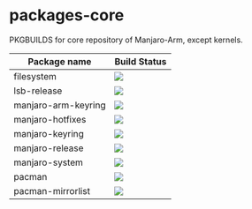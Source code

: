 # packages-core
PKGBUILDS for core repository of Manjaro-Arm, except kernels.

| Package name | Build Status |
| ------------ | ------------ |
| filesystem   | ![](http://159.65.88.73:8080/view/Core/job/filesystem/badge/icon) |
| lsb-release  | ![](http://159.65.88.73:8080/view/Core/job/lsb-release/badge/icon) |
| manjaro-arm-keyring | ![](http://159.65.88.73:8080/view/Core/job/manjaro-arm-keyring/badge/icon) |
| manjaro-hotfixes | ![](http://159.65.88.73:8080/view/Core/job/manjaro-hotfixes/badge/icon) |
| manjaro-keyring | ![](http://159.65.88.73:8080/view/Core/job/manjaro-keyring/badge/icon) |
| manjaro-release | ![](http://159.65.88.73:8080/view/Core/job/manjaro-release/badge/icon) |
| manjaro-system | ![](http://159.65.88.73:8080/view/Core/job/manjaro-system/badge/icon) |
| pacman | ![](http://159.65.88.73:8080/view/Core/job/pacman/badge/icon) |
| pacman-mirrorlist | ![](http://159.65.88.73:8080/view/Core/job/pacman-mirrorlist/badge/icon) |
